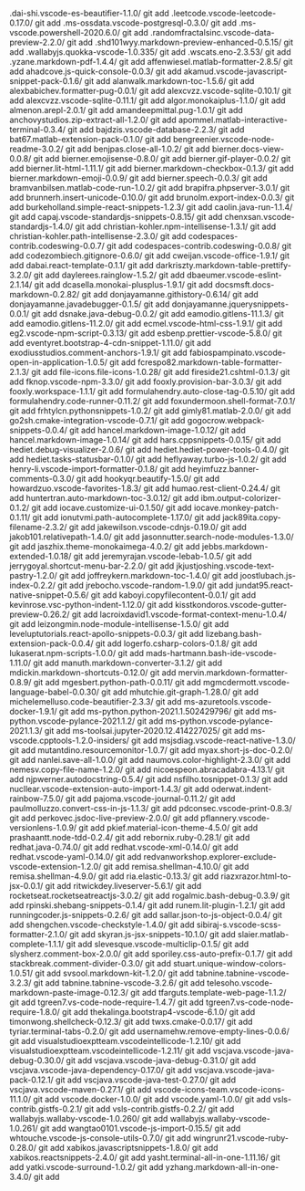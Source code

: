 .dai-shi.vscode-es-beautifier-1.1.0/
git add .leetcode.vscode-leetcode-0.17.0/
git add .ms-ossdata.vscode-postgresql-0.3.0/
git add .ms-vscode.powershell-2020.6.0/
git add .randomfractalsinc.vscode-data-preview-2.2.0/
git add .shd101wyy.markdown-preview-enhanced-0.5.15/
git add .wallabyjs.quokka-vscode-1.0.335/
git add .wscats.eno-2.3.53/
git add .yzane.markdown-pdf-1.4.4/
git add affenwiesel.matlab-formatter-2.8.5/
git add ahadcove.js-quick-console-0.0.3/
git add akamud.vscode-javascript-snippet-pack-0.1.6/
git add alanwalk.markdown-toc-1.5.6/
git add alexbabichev.formatter-pug-0.0.1/
git add alexcvzz.vscode-sqlite-0.10.1/
git add alexcvzz.vscode-sqlite-0.11.1/
git add algor.monokaiplus-1.1.0/
git add almenon.arepl-2.0.1/
git add amandeepmittal.pug-1.0.1/
git add anchovystudios.zip-extract-all-1.2.0/
git add apommel.matlab-interactive-terminal-0.3.4/
git add bajdzis.vscode-database-2.2.3/
git add bat67.matlab-extension-pack-0.1.0/
git add bengreenier.vscode-node-readme-3.0.2/
git add benjpas.close-all-1.0.2/
git add bierner.docs-view-0.0.8/
git add bierner.emojisense-0.8.0/
git add bierner.gif-player-0.0.2/
git add bierner.lit-html-1.11.1/
git add bierner.markdown-checkbox-0.1.3/
git add bierner.markdown-emoji-0.0.9/
git add bierner.speech-0.0.3/
git add bramvanbilsen.matlab-code-run-1.0.2/
git add brapifra.phpserver-3.0.1/
git add brunnerh.insert-unicode-0.10.0/
git add brunolm.export-index-0.0.3/
git add burkeholland.simple-react-snippets-1.2.3/
git add caolin.java-run-1.1.4/
git add capaj.vscode-standardjs-snippets-0.8.15/
git add chenxsan.vscode-standardjs-1.4.0/
git add christian-kohler.npm-intellisense-1.3.1/
git add christian-kohler.path-intellisense-2.3.0/
git add codespaces-contrib.codeswing-0.0.7/
git add codespaces-contrib.codeswing-0.0.8/
git add codezombiech.gitignore-0.6.0/
git add cweijan.vscode-office-1.9.1/
git add dabai.react-template-0.1.1/
git add darkriszty.markdown-table-prettify-3.2.0/
git add daylerees.rainglow-1.5.2/
git add dbaeumer.vscode-eslint-2.1.14/
git add dcasella.monokai-plusplus-1.9.1/
git add docsmsft.docs-markdown-0.2.82/
git add donjayamanne.githistory-0.6.14/
git add donjayamanne.javadebugger-0.1.5/
git add donjayamanne.jquerysnippets-0.0.1/
git add dsnake.java-debug-0.0.2/
git add eamodio.gitlens-11.1.3/
git add eamodio.gitlens-11.2.0/
git add ecmel.vscode-html-css-1.9.1/
git add eg2.vscode-npm-script-0.3.13/
git add esbenp.prettier-vscode-5.8.0/
git add eventyret.bootstrap-4-cdn-snippet-1.11.0/
git add exodiusstudios.comment-anchors-1.9.1/
git add fabiospampinato.vscode-open-in-application-1.0.5/
git add fcrespo82.markdown-table-formatter-2.1.3/
git add file-icons.file-icons-1.0.28/
git add fireside21.cshtml-0.1.3/
git add fknop.vscode-npm-3.3.0/
git add fooxly.provision-bar-3.0.3/
git add fooxly.workspace-1.1.1/
git add formulahendry.auto-close-tag-0.5.10/
git add formulahendry.code-runner-0.11.2/
git add foxundermoon.shell-format-7.0.1/
git add frhtylcn.pythonsnippets-1.0.2/
git add gimly81.matlab-2.0.0/
git add go2sh.cmake-integration-vscode-0.7.1/
git add gogocrow.webpack-snippets-0.0.4/
git add hancel.markdown-image-1.0.12/
git add hancel.markdown-image-1.0.14/
git add hars.cppsnippets-0.0.15/
git add hediet.debug-visualizer-2.0.6/
git add hediet.hediet-power-tools-0.4.0/
git add hediet.tasks-statusbar-0.1.0/
git add heflyaway.turbo-js-1.0.2/
git add henry-li.vscode-import-formatter-0.1.8/
git add heyimfuzz.banner-comments-0.3.0/
git add hookyqr.beautify-1.5.0/
git add howardzuo.vscode-favorites-1.8.3/
git add humao.rest-client-0.24.4/
git add huntertran.auto-markdown-toc-3.0.12/
git add ibm.output-colorizer-0.1.2/
git add iocave.customize-ui-0.1.50/
git add iocave.monkey-patch-0.1.11/
git add ionutvmi.path-autocomplete-1.17.0/
git add jack89ita.copy-filename-2.3.2/
git add jakewilson.vscode-cdnjs-0.19.0/
git add jakob101.relativepath-1.4.0/
git add jasonnutter.search-node-modules-1.3.0/
git add jaszhix.theme-monokaimega-4.0.2/
git add jebbs.markdown-extended-1.0.18/
git add jeremyrajan.vscode-lebab-1.0.5/
git add jerrygoyal.shortcut-menu-bar-2.2.0/
git add jkjustjoshing.vscode-text-pastry-1.2.0/
git add joffreykern.markdown-toc-1.4.0/
git add joostlubach.js-index-0.2.2/
git add jrebocho.vscode-random-1.9.0/
git add jundat95.react-native-snippet-0.5.6/
git add kaboyi.copyfilecontent-0.0.1/
git add kevinrose.vsc-python-indent-1.12.0/
git add kisstkondoros.vscode-gutter-preview-0.26.2/
git add lacroixdavid1.vscode-format-context-menu-1.0.4/
git add leizongmin.node-module-intellisense-1.5.0/
git add leveluptutorials.react-apollo-snippets-0.0.3/
git add lizebang.bash-extension-pack-0.0.4/
git add logerfo.csharp-colors-0.1.8/
git add lukaserat.npm-scripts-1.0.0/
git add mads-hartmann.bash-ide-vscode-1.11.0/
git add manuth.markdown-converter-3.1.2/
git add mdickin.markdown-shortcuts-0.12.0/
git add mervin.markdown-formatter-0.8.9/
git add mgesbert.python-path-0.0.11/
git add mgmcdermott.vscode-language-babel-0.0.30/
git add mhutchie.git-graph-1.28.0/
git add michelemelluso.code-beautifier-2.3.3/
git add ms-azuretools.vscode-docker-1.9.1/
git add ms-python.python-2021.1.502429796/
git add ms-python.vscode-pylance-2021.1.2/
git add ms-python.vscode-pylance-2021.1.3/
git add ms-toolsai.jupyter-2020.12.414227025/
git add ms-vscode.cpptools-1.2.0-insiders/
git add msjsdiag.vscode-react-native-1.3.0/
git add mutantdino.resourcemonitor-1.0.7/
git add myax.short-js-doc-0.2.0/
git add nanlei.save-all-1.0.0/
git add naumovs.color-highlight-2.3.0/
git add nemesv.copy-file-name-1.2.0/
git add nicoespeon.abracadabra-4.13.1/
git add njpwerner.autodocstring-0.5.4/
git add nsfilho.tosnippet-0.1.3/
git add nucllear.vscode-extension-auto-import-1.4.3/
git add oderwat.indent-rainbow-7.5.0/
git add pajoma.vscode-journal-0.11.2/
git add paulmolluzzo.convert-css-in-js-1.1.3/
git add pdconsec.vscode-print-0.8.3/
git add perkovec.jsdoc-live-preview-2.0.0/
git add pflannery.vscode-versionlens-1.0.9/
git add pkief.material-icon-theme-4.5.0/
git add prashaantt.node-tdd-0.2.4/
git add rebornix.ruby-0.28.1/
git add redhat.java-0.74.0/
git add redhat.vscode-xml-0.14.0/
git add redhat.vscode-yaml-0.14.0/
git add redvanworkshop.explorer-exclude-vscode-extension-1.2.0/
git add remisa.shellman-4.10.0/
git add remisa.shellman-4.9.0/
git add ria.elastic-0.13.3/
git add riazxrazor.html-to-jsx-0.0.1/
git add ritwickdey.liveserver-5.6.1/
git add rocketseat.rocketseatreactjs-3.0.2/
git add rogalmic.bash-debug-0.3.9/
git add rpinski.shebang-snippets-0.1.4/
git add runem.lit-plugin-1.2.1/
git add runningcoder.js-snippets-0.2.6/
git add sallar.json-to-js-object-0.0.4/
git add shengchen.vscode-checkstyle-1.4.0/
git add sibiraj-s.vscode-scss-formatter-2.1.0/
git add skyran.js-jsx-snippets-10.1.0/
git add slaier.matlab-complete-1.1.1/
git add slevesque.vscode-multiclip-0.1.5/
git add slysherz.comment-box-2.0.0/
git add sporiley.css-auto-prefix-0.1.7/
git add stackbreak.comment-divider-0.3.0/
git add stuart.unique-window-colors-1.0.51/
git add svsool.markdown-kit-1.2.0/
git add tabnine.tabnine-vscode-3.2.3/
git add tabnine.tabnine-vscode-3.2.6/
git add telesoho.vscode-markdown-paste-image-0.12.3/
git add tfarguts.template-web-page-1.1.2/
git add tgreen7.vs-code-node-require-1.4.7/
git add tgreen7.vs-code-node-require-1.8.0/
git add thekalinga.bootstrap4-vscode-6.1.0/
git add timonwong.shellcheck-0.12.3/
git add twxs.cmake-0.0.17/
git add tyriar.terminal-tabs-0.2.0/
git add usernamehw.remove-empty-lines-0.0.6/
git add visualstudioexptteam.vscodeintellicode-1.2.10/
git add visualstudioexptteam.vscodeintellicode-1.2.11/
git add vscjava.vscode-java-debug-0.30.0/
git add vscjava.vscode-java-debug-0.31.0/
git add vscjava.vscode-java-dependency-0.17.0/
git add vscjava.vscode-java-pack-0.12.1/
git add vscjava.vscode-java-test-0.27.0/
git add vscjava.vscode-maven-0.27.1/
git add vscode-icons-team.vscode-icons-11.1.0/
git add vscode.docker-1.0.0/
git add vscode.yaml-1.0.0/
git add vsls-contrib.gistfs-0.2.1/
git add vsls-contrib.gistfs-0.2.2/
git add wallabyjs.wallaby-vscode-1.0.260/
git add wallabyjs.wallaby-vscode-1.0.261/
git add wangtao0101.vscode-js-import-0.15.5/
git add whtouche.vscode-js-console-utils-0.7.0/
git add wingrunr21.vscode-ruby-0.28.0/
git add xabikos.javascriptsnippets-1.8.0/
git add xabikos.reactsnippets-2.4.0/
git add yasht.terminal-all-in-one-1.11.16/
git add yatki.vscode-surround-1.0.2/
git add yzhang.markdown-all-in-one-3.4.0/
git add
